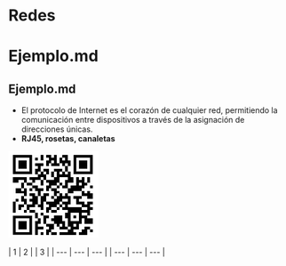 # Redes
# Ejemplo.md
## Ejemplo.md
- El protocolo de Internet es el corazón de cualquier red, permitiendo la comunicación entre dispositivos a través de la asignación de direcciones únicas.
- **RJ45, rosetas, canaletas**

![Alt text](qr-proyecto.jpg "QR")



| 1 | 2 | | 3 |
| --- | --- | --- |
| --- | --- | --- |
